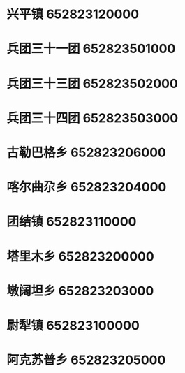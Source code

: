 # 兴平镇 652823120000
# 兵团三十一团 652823501000
# 兵团三十三团 652823502000
# 兵团三十四团 652823503000
# 古勒巴格乡 652823206000
# 喀尔曲尕乡 652823204000
# 团结镇 652823110000
# 塔里木乡 652823200000
# 墩阔坦乡 652823203000
# 尉犁镇 652823100000
# 阿克苏普乡 652823205000
